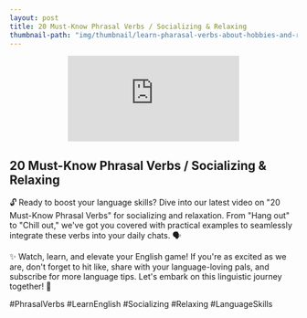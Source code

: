 ```yaml
---
layout: post
title: 20 Must-Know Phrasal Verbs / Socializing & Relaxing
thumbnail-path: "img/thumbnail/learn-pharasal-verbs-about-hobbies-and-relaxing.png"
---
```


<div style="text-align:center;width:100%">
<iframe 
src="https://www.youtube.com/embed/oRUEhij3mac" 
frameborder="0" 
allow="accelerometer; autoplay; encrypted-media; gyroscope; picture-in-picture" 
allowfullscreen></iframe>
</div>

## 20 Must-Know Phrasal Verbs / Socializing & Relaxing

🔓 Ready to boost your language skills? Dive into our latest video on "20 Must-Know Phrasal Verbs" for socializing and relaxation. From "Hang out" to "Chill out," we've got you covered with practical examples to seamlessly integrate these verbs into your daily chats. 🗣️

✨ Watch, learn, and elevate your English game! If you're as excited as we are, don't forget to hit like, share with your language-loving pals, and subscribe for more language tips. Let's embark on this linguistic journey together! 🚀

#PhrasalVerbs #LearnEnglish #Socializing #Relaxing #LanguageSkills